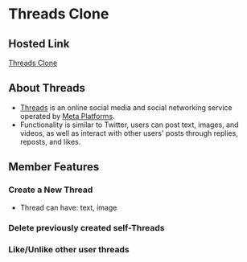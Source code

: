 # Threads Clone

## Hosted Link
[Threads Clone](https://threads-clone-weld-ten.vercel.app/)

## About Threads
+ [Threads](https://threads.net/) is an online social media and social networking service operated by [Meta Platforms](https://en.wikipedia.org/wiki/Meta_Platforms).
+ Functionality is similar to Twitter, users can post text, images, and videos, as well as interact with other users' posts through replies, reposts, and likes.


## Member Features
### Create a New Thread
+ Thread can have: text, image

### Delete previously created self-Threads

### Like/Unlike other user threads








